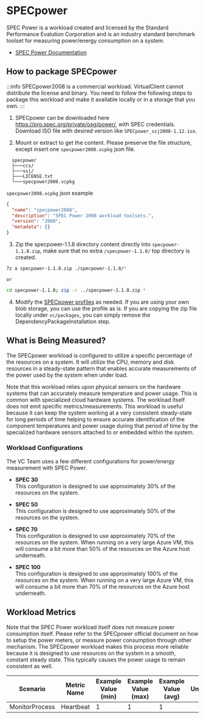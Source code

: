 ﻿# SPECpower
SPEC Power is a workload created and licensed by the Standard Performance Evalution Corporation and is an industry standard benchmark
toolset for measuring power/energy consumption on a system.

* [SPEC Power Documentation](https://www.spec.org/power_ssj2008/#:~:text=The%20SPEC%20Power%20benchmark%20is%20the%20first%20industry-standard,a%20toolset%20for%20use%20in%20improving%20server%20efficiency.)

## How to package SPECpower
:::info
SPECpower2008 is a commercial workload. VirtualClient cannot distribute the license and binary. You need to follow the following steps to package this workload and make it available locally or in a storage that you own.
:::

1. SPECpower can be downloaded here https://pro.spec.org/private/osg/power/, with SPEC credentials. Download ISO file with desired version like `SPECpower_ssj2008-1.12.iso`.


2. Mount or extract to get the content. Please preserve the file structure, except insert one `specpower2008.vcpkg` json file.
  ```treeview {5}
    specpower
    ├───ccs/
    ├───ssj/
    ├───LICENSE.txt
    └───specpower2008.vcpkg
  ```

  `specpower2008.vcpkg` json example
  ```json
  {
    "name": "specpower2008",
    "description": "SPEC Power 2008 workload toolsets.",
    "version": "2008",
    "metadata": {}
  }
  ```


3. Zip the specpower-1.1.8 directory content directly into `specpower-1.1.8.zip`, make sure that no extra `/specpower-1.1.8/` top directory is created.
  ```bash
  7z a specpower-1.1.8.zip ./specpower-1.1.8/*
  ```
    or 
  ```bash
  cd specpower-1.1.8; zip -r ../specpower-1.1.8.zip *
  ```

4. Modify the [SPECpower profiles](https://github.com/microsoft/VirtualClient/blob/main/src/VirtualClient/VirtualClient.Main/profiles/POWER-SPEC50.json) as needed. If you are using your own blob storage, you can use the profile as is. If you are copying the zip file locally under `vc/packages`, you can simply remove the DependencyPackageInstallation step.


## What is Being Measured?
The SPECpower workload is configured to utilize a specific percentage of the resources on a system. It will utilize the CPU, memory and
disk resources in a steady-state pattern that enables accurate measurements of the power used by the system when under load.

Note that this workload relies upon physical sensors on the hardware systems that can accurately measure temperature and power
usage. This is common with specialized cloud hardware systems. The workload itself does not emit specific metrics/measurements. This workload is 
useful because it can keep the system working at a very consistent steady-state for long periods of time helping to ensure accurate identification 
of the component temperatures and power usage during that period of time by the specialized hardware sensors attached to or embedded within the system.

### Workload Configurations
The VC Team uses a few different configurations for power/energy measurement with SPEC Power.

* **SPEC 30**  
  This configuration is designed to use approximately 30% of the resources on the system.

* **SPEC 50**  
  This configuration is designed to use approximately 50% of the resources on the system.

* **SPEC 70**  
  This configuration is designed to use approximately 70% of the resources on the system. When running on a very large Azure VM, this
  will consume a bit more than 50% of the resources on the Azure host underneath.

* **SPEC 100**  
  This configuration is designed to use approximately 100% of the resources on the system. When running on a very large Azure VM, this
  will consume a bit more than 70% of the resources on the Azure host underneath.

## Workload Metrics
Note that the SPEC Power workload itself does not measure power consumption itself. Please refer to the SPECpower official document on how to 
setup the power meters, or measure power consumption through other mechanism. The SPECpower workload makes this process more reliable because it is designed
to use resources on the system in a smooth, constant steady state. This typically causes the power usage to remain consistent as well.

| Scenario | Metric Name | Example Value (min) | Example Value (max) | Example Value (avg) | Unit |
|-----------|-------------|---------------------|---------------------|---------------------|------|
| MonitorProcess | Heartbeat | 1 | 1 | 1 |  |

